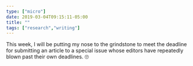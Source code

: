 ```yaml
---
type: ["micro"]
date: 2019-03-04T09:15:11-05:00
title: ""
tags: ["research","writing"]
---
```

This week, I will be putting my nose to the grindstone to meet the deadline for submitting an article to a special issue whose editors have repeatedly blown past their own deadlines. 🙄
